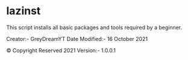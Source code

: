 # lazinst
This script installs all basic packages and tools required by a beginner. 

Creator:- GreyDreamYT
Date Modified:- 16 October 2021

© Copyright Reserved 2021
Version:- 1.0.0.1
